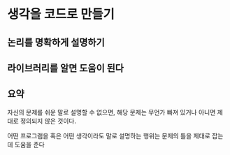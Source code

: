 # 생각을 코드로 만들기

## 논리를 명확하게 설명하기

## 라이브러리를 알면 도움이 된다

## 요약

자신의 문제를 쉬운 말로 설명할 수 없으면, 해당 문제는 무언가 빠져 있거나 아니면 제대로 정의되지 않은 것이다.

어떤 프로그램을 혹은 어떤 생각이라도 말로 설명하는 행위는 문제의 틀을 제대로 잡는 데 도움을 준다